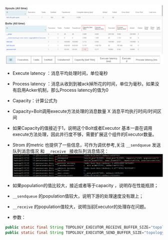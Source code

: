 ![](img/storm_ui.png)
![](img/cols.png)
- Execute latency ：消息平均处理时间，单位毫秒
- Process latency ：消息从收到到被ack掉所花的时间，单位为毫秒。如果没有启用Acker机制，那么Process latency的值为0
- Capacity：计算公式为
 - Capacity=Bolt调用execute方法处理的消息数量 X 消息平均执行时间/时间区间
 - 如果Capacity的值接近于1，说明这个Bolt或者Executor 基本一直在调用execute方法处理，因此并行度不够，需要扩展这个组件的Executor数量。
- Strom 的metric 也提供了一些信息，可作为调优参考,关注 `__sendqueue` 发送队列消息情况 和 `__receive ` 接收队列消息情况：
![](img/metric_log.png)

 - 如果population的值比较大，接近或者等于capacity ，说明存在性能瓶颈；
 - `__sendqueue` 的population值较大，说明下游的处理速度没有跟上；
 - `__receive`  的population值较大，说明当前Executor的处理存在问题。
 - 参数：
 ```java
public static final String TOPOLOGY_EXECUTOR_RECEIVE_BUFFER_SIZE="topology.executor.receive.buffer.size";
public static final String TOPOLOGY_EXECUTOR_SEND_BUFFER_SIZE="topology.executor.send.buffer.size";
```

